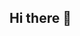 ## Hi there 👋

<!--
**oogway-x3t/oogway-x3t** is a ✨ _special_ ✨ repository because its `README.md` (this file) appears on your GitHub profile.

Here are some ideas to get you started:

- 🔭 I’m currently working on different projects to gain more knowledge in k8s in all their public variants as eks, aks, gks!
- 🌱 I’m currently learning github actions and my next topic is going to be Go, Terraform, Jenkins and off course AI!!
- 👯 I’m looking to collaborate on a projects for k8s controllers specifically those controllers focused on AI
- 🤔 I’m looking for help with projects where I can incorporate AI with k8s. I think this amaizing!
- 💬 Ask me about topics related with AWS, GCP, k8s
- 📫 How to reach me: github.slip810@passmail.com
- 😄 Pronouns: he/him
- ⚡ Fun fact: Why don't Kubernetes pods go to the beach? Because they're afraid of getting too many nodes! 😄
-->
